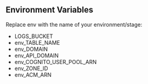 
## Environment Variables

Replace env with the name of your environment/stage:

 * LOGS_BUCKET
 * env_TABLE_NAME
 * env_DOMAIN
 * env_API_DOMAIN
 * env_COGNITO_USER_POOL_ARN
 * env_ZONE_ID
 * env_ACM_ARN

